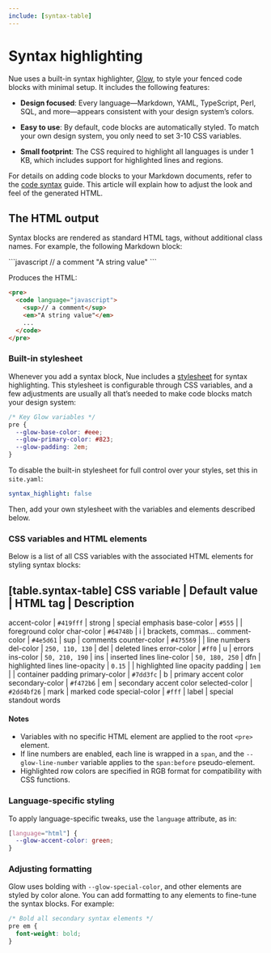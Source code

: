 ```yaml
---
include: [syntax-table]
---
```



# Syntax highlighting

Nue uses a built-in syntax highlighter, [Glow](/blog/introducing-glow/), to style your fenced code blocks with minimal setup. It includes the following features:

- **Design focused**: Every language—Markdown, YAML, TypeScript, Perl, SQL, and more—appears consistent with your design system’s colors.

- **Easy to use**: By default, code blocks are automatically styled. To match your own design system, you only need to set 3-10 CSS variables.

- **Small footprint**: The CSS required to highlight all languages is under 1 KB, which includes support for highlighted lines and regions.

For details on adding code blocks to your Markdown documents, refer to the [code syntax](content-syntax.html#code-blocks) guide. This article will explain how to adjust the look and feel of the generated HTML.


## The HTML output
Syntax blocks are rendered as standard HTML tags, without additional class names. For example, the following Markdown block:

\```javascript
// a comment
"A string value"
\```

Produces the HTML:

```html
<pre>
  <code language="javascript">
    <sup>// a comment</sup>
    <em>"A string value"</em>
    ...
  </code>
</pre>
```

### Built-in stylesheet
Whenever you add a syntax block, Nue includes a [stylesheet](//github.com/nuejs/nue/blob/dev/packages/glow/css/syntax.css) for syntax highlighting. This stylesheet is configurable through CSS variables, and a few adjustments are usually all that’s needed to make code blocks match your design system:

```css
/* Key Glow variables */
pre {
  --glow-base-color: #eee;
  --glow-primary-color: #823;
  --glow-padding: 2em;
}
```

To disable the built-in stylesheet for full control over your styles, set this in `site.yaml`:

```yaml
syntax_highlight: false
```

Then, add your own stylesheet with the variables and elements described below.


### CSS variables and HTML elements
Below is a list of all CSS variables with the associated HTML elements for styling syntax blocks:


[table.syntax-table]
  CSS variable     | Default value    | HTML tag | Description
  ---------
  accent-color     | `#419fff`        | strong   | special emphasis
  base-color       | `#555`           |          | foreground color
  char-color       | `#64748b`        | i        | brackets, commas...
  comment-color    | `#4e5d61`        | sup      | comments
  counter-color    | `#475569`        |          | line numbers
  del-color        | `250, 110, 130`  | del      | deleted lines
  error-color      | `#ff0`           | u        | errors
  ins-color        | `50, 210, 190`   | ins      | inserted lines
  line-color       | `50, 180, 250`   | dfn      | highlighted lines
  line-opacity     | `0.15`           |          | highlighted line opacity
  padding          | `1em`            |          | container padding
  primary-color    | `#7dd3fc`        | b        | primary accent color
  secondary-color  | `#f472b6`        | em       | secondary accent color
  selected-color   | `#2dd4bf26`      | mark     | marked code
  special-color    | `#fff`           | label    | special standout words


#### Notes

- Variables with no specific HTML element are applied to the root `<pre>` element.
- If line numbers are enabled, each line is wrapped in a `span`, and the `--glow-line-number` variable applies to the `span:before` pseudo-element.
- Highlighted row colors are specified in RGB format for compatibility with CSS functions.

### Language-specific styling
To apply language-specific tweaks, use the `language` attribute, as in:

```css
[language="html"] {
  --glow-accent-color: green;
}
```

### Adjusting formatting
Glow uses bolding with `--glow-special-color`, and other elements are styled by color alone. You can add formatting to any elements to fine-tune the syntax blocks. For example:

```css
/* Bold all secondary syntax elements */
pre em {
  font-weight: bold;
}
```
